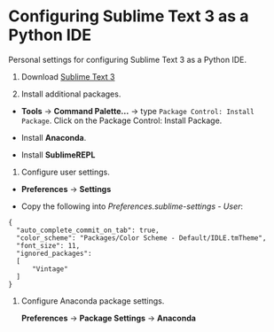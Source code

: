 # Configuring Sublime Text 3 as a Python IDE

Personal settings for configuring Sublime Text 3 as a Python IDE.

1. Download [Sublime Text 3](https://www.sublimetext.com/3)

1. Install additional packages. 

  - **Tools** -> **Command Palette...** -> type `Package Control: Install Package`. Click on the Package Control: Install Package.

  - Install **Anaconda**.

  - Install **SublimeREPL**

1. Configure user settings.

  - **Preferences** -> **Settings**

  - Copy the following into *Preferences.sublime-settings - User*:
  ```
  {
	"auto_complete_commit_on_tab": true,
	"color_scheme": "Packages/Color Scheme - Default/IDLE.tmTheme",
	"font_size": 11,
	"ignored_packages":
	[
		"Vintage"
	]
  }
  ```

1. Configure Anaconda package settings.

   **Preferences** -> **Package Settings** -> **Anaconda**

